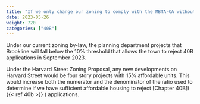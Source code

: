 ```yaml
---
title: "If we only change our zoning to comply with the MBTA-CA without incentivizing more housing, will we still be forced to accept 40B projects?"
date: 2023-05-26
weight: 720
categories: ["40B"]
---
```

Under our current zoning by-law, the planning department projects that Brookline will fall below the 10% threshold that allows the town to reject 40B applications in September 2023.

Under the Harvard Street Zoning Proposal, any new developments on Harvard Street would be four story projects with 15% affordable units. This would increase both the numerator and the denominator of the ratio used to determine if we have sufficient affordable housing to  reject [Chapter 40B]( {{< ref 40b >}} ) applications.
